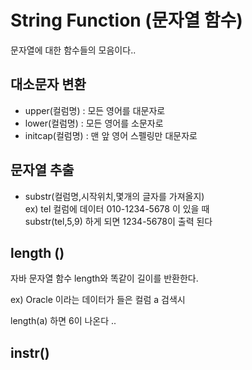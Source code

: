 # String Function (문자열 함수)

문자열에 대한 함수들의 모음이다..  

## 대소문자 변환


- upper(컬럼명) : 모든 영어를 대문자로
- lower(컬럼명) : 모든 영어를 소문자로
- initcap(컬럼명) : 맨 앞 영어 스펠링만 대문자로   

## 문자열 추출

- substr(컬럼명,시작위치,몇개의 글자를 가져올지)   
ex) tel 컬럼에 데이터 010-1234-5678 이 있을 때   
substr(tel,5,9) 하게 되면 1234-5678이 출력 된다  

## length () 
자바 문자열 함수 length와 똑같이 길이를 반환한다.    

ex) Oracle 이라는 데이터가 들은 컬럼 a 검색시   

length(a) 하면 6이 나온다 ..  

## instr()

